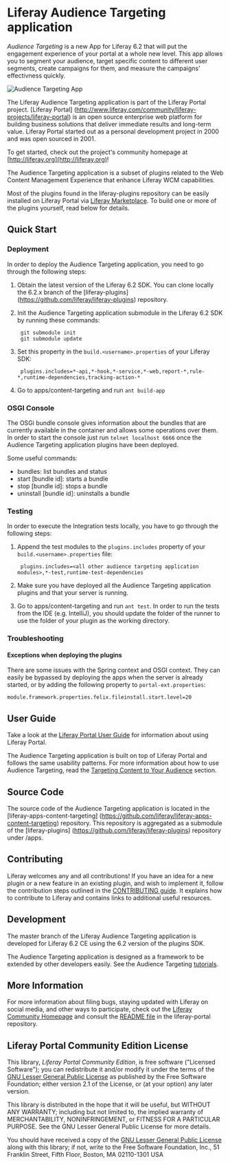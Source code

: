 # Liferay Audience Targeting application

*Audience Targeting* is a new App for Liferay 6.2 that will put the engagement
experience of your portal at a whole new level. This app allows you to segment
your audience, target specific content to different user segments, create 
campaigns for them, and measure the campaigns' effectivness quickly.

![Audience Targeting App](https://raw.githubusercontent.com/liferay/liferay-apps-content-targeting/master/audience_targeting_icon.png) 

The Liferay Audience Targeting application is part of the Liferay Portal
project.
[Liferay Portal]
(http://www.liferay.com/community/liferay-projects/liferay-portal) is an
open source enterprise web platform for building business solutions that deliver
immediate results and long-term value. Liferay Portal started out as a personal
development project in 2000 and was open sourced in 2001.

To get started, check out the project's community homepage at
[http://liferay.org](http://liferay.org)!

The Audience Targeting application is a subset of plugins related to the Web
Content Management Experience that enhance Liferay WCM capabilities.

Most of the plugins found in the liferay-plugins repository can be easily
installed on Liferay Portal via [Liferay
Marketplace](http://liferay.com/marketplace). To build one or more of the
plugins yourself, read below for details.

## Quick Start

### Deployment

In order to deploy the Audience Targeting application, you need to go through
the following steps:

1. Obtain the latest version of the Liferay 6.2 SDK. You can clone locally the
6.2.x branch of the [liferay-plugins]
(https://github.com/liferay/liferay-plugins) repository.
2. Init the Audience Targeting application submodule in the Liferay 6.2 SDK by
running these commands:

		git submodule init
		git submodule update

3. Set this property in the `build.<username>.properties` of your Liferay SDK:

		plugins.includes=*-api,*-hook,*-service,*-web,report-*,rule-*,runtime-dependencies,tracking-action-*

4. Go to apps/content-targeting and run `ant build-app`

### OSGI Console

The OSGi bundle console gives information about the bundles that are currently
 available in the container and allows some operations over them. In order to
 start the console just run `telnet localhost 6666` once the Audience Targeting
 application plugins have been deployed.

Some useful commands:

* bundles: list bundles and status
* start [bundle id]: starts a bundle
* stop [bundle id]: stops a bundle
* uninstall [bundle id]: uninstalls a bundle

### Testing

In order to execute the Integration tests locally, you have to go through the
following steps:

1. Append the test modules to the `plugins.includes` property of your
`build.<username>.properties` file:

		plugins.includes=<all other audience targeting application modules>,*-test,runtime-test-dependencies

2. Make sure you have deployed all the Audience Targeting application plugins
and that your server is running.
3. Go to apps/content-targeting and run `ant test`. In order to run the tests
from the IDE (e.g. IntelliJ), you should update the
folder of the runner to use the folder of your plugin as the working directory.

### Troubleshooting

#### Exceptions when deploying the plugins

There are some issues with the Spring context and OSGI context. They can easily
be bypassed by deploying the apps when the server is already started, or by
adding the following property to `portal-ext.properties`:

	module.framework.properties.felix.fileinstall.start.level=20

## User Guide

Take a look at the [Liferay Portal User Guide](https://dev.liferay.com/discover/portal)
for information about using Liferay Portal.

The Audience Targeting application is built on top of Liferay Portal and follows
the same usability patterns. For more information about how to use Audience
Targeting, read the [Targeting Content to Your Audience](https://dev.liferay.com/discover/portal/-/knowledge_base/6-2/targeting-content-to-your-audience)
section.

## Source Code

The source code of the Audience Targeting application is located in the
[liferay-apps-content-targeting]
(https://github.com/liferay/liferay-apps-content-targeting) repository. This
repository is aggregated as a submodule of the [liferay-plugins]
(https://github.com/liferay/liferay-plugins) repository under /apps.

## Contributing

Liferay welcomes any and all contributions! If you have an idea for a new plugin
or a new feature in an existing plugin, and wish to implement it, follow the
contribution steps outlined in the [CONTRIBUTING
guide](CONTRIBUTING.markdown).
It explains how to contribute to Liferay and contains links to additional useful
resources.

## Development

The master branch of the Liferay Audience Targeting application is developed for
Liferay 6.2 CE using the 6.2 version of the plugins SDK.

The Audience Targeting application is designed as a framework to be extended by
other developers easily. See the Audience Targeting
[tutorials](https://dev.liferay.com/develop/tutorials/-/knowledge_base/6-2/audience-targeting).

## More Information

For more information about filing bugs, staying updated with Liferay on social
media, and other ways to participate, check out the [Liferay Community
Homepage](http://liferay.org) and consult the [README
file](https://github.com/liferay/liferay-portal/blob/master/README.markdown) in
the liferay-portal repository.

## Liferay Portal Community Edition License

This library, *Liferay Portal Community Edition*, is free software ("Licensed
Software"); you can redistribute it and/or modify it under the terms of the [GNU
Lesser General Public License](http://www.gnu.org/licenses/lgpl-2.1.html) as
published by the Free Software Foundation; either version 2.1 of the License, or
(at your option) any later version.

This library is distributed in the hope that it will be useful, but WITHOUT ANY
WARRANTY; including but not limited to, the implied warranty of MERCHANTABILITY,
NONINFRINGEMENT, or FITNESS FOR A PARTICULAR PURPOSE. See the GNU Lesser General
Public License for more details.

You should have received a copy of the [GNU Lesser General Public
License](http://www.gnu.org/licenses/lgpl-2.1.html) along with this library; if
not, write to the Free Software Foundation, Inc., 51 Franklin Street, Fifth
Floor, Boston, MA 02110-1301 USA
